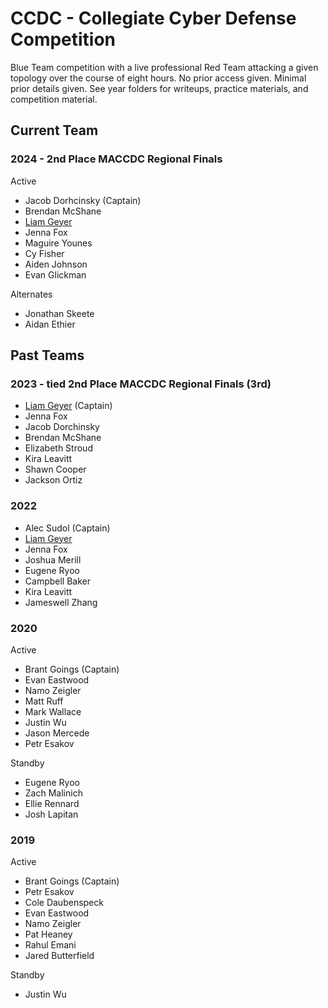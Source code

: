 # CCDC - Collegiate Cyber Defense Competition

Blue Team competition with a live professional Red Team attacking a given topology over the course of eight hours. No prior access given. Minimal prior details given. See year folders for writeups, practice materials, and competition material.

## Current Team

### 2024 - 2nd Place MACCDC Regional Finals

Active
- Jacob Dorhcinsky (Captain)
- Brendan McShane
- [Liam Geyer](https://lfgberg.org)
- Jenna Fox
- Maguire Younes
- Cy Fisher
- Aiden Johnson
- Evan Glickman

Alternates
- Jonathan Skeete
- Aidan Ethier

## Past Teams

### 2023 - tied 2nd Place MACCDC Regional Finals (3rd)

- [Liam Geyer](https://lfgberg.org) (Captain)
- Jenna Fox
- Jacob Dorchinsky
- Brendan McShane
- Elizabeth Stroud
- Kira Leavitt
- Shawn Cooper
- Jackson Ortiz

### 2022
- Alec Sudol (Captain)
- [Liam Geyer](https://lfgberg.org)
- Jenna Fox
- Joshua Merill
- Eugene Ryoo
- Campbell Baker
- Kira Leavitt
- Jameswell Zhang

### 2020

Active
- Brant Goings (Captain)
- Evan Eastwood
- Namo Zeigler
- Matt Ruff
- Mark Wallace
- Justin Wu
- Jason Mercede
- Petr Esakov

Standby
- Eugene Ryoo
- Zach Malinich
- Ellie Rennard
- Josh Lapitan

### 2019

Active
- Brant Goings (Captain)
- Petr Esakov
- Cole Daubenspeck
- Evan Eastwood
- Namo Zeigler
- Pat Heaney
- Rahul Emani
- Jared Butterfield

Standby

- Justin Wu
